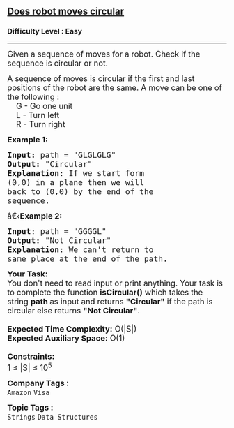 <h2><a href="https://practice.geeksforgeeks.org/problems/does-robot-moves-circular0414/1">Does robot moves circular</a></h2><h3>Difficulty Level : Easy</h3><hr><div class="problems_problem_content__Xm_eO"><p><span style="font-size:18px">Given a sequence of moves for a robot.&nbsp;Check if the sequence is circular&nbsp;or not. </span></p>

<p><span style="font-size:18px">A sequence of moves is circular if the first and last positions of the robot are the same. A move can be one of the following :<br>
&nbsp; &nbsp; G - Go one unit<br>
&nbsp;&nbsp; &nbsp;L - Turn left<br>
&nbsp;&nbsp; &nbsp;R - Turn right</span></p>

<p><span style="font-size:18px"><strong>Example 1:</strong></span></p>

<pre><span style="font-size:18px"><strong>Input: </strong>path = "GLGLGLG"
<strong>Output:</strong> "Circular"
<strong>Explanation</strong>: If we start form 
(0,0) in a plane then we will 
back to (0,0) by the end of the 
sequence.
</span></pre>

<p><span style="font-size:18px">â€‹<strong>Example 2:</strong></span></p>

<pre><span style="font-size:18px"><strong>Input</strong>: path = "GGGGL"
<strong>Output:</strong> "Not Circular"
<strong>Explanation</strong>: We can't return to 
same place at the end of the path.</span></pre>

<p><span style="font-size:18px"><strong>Your Task:&nbsp;&nbsp;</strong><br>
You don't need to read input or print anything. Your task is to complete the function&nbsp;<strong>isCircular</strong><strong>()</strong>&nbsp;which takes the string&nbsp;<strong>path&nbsp;</strong>as input&nbsp;and returns&nbsp;<strong>"Circular"</strong> if the path is circular else returns&nbsp;<strong>"Not Circular"</strong>.<br>
<br>
<strong>Expected Time Complexity:</strong>&nbsp;O(|S|)<br>
<strong>Expected Auxiliary Space:</strong>&nbsp;O(1)<br>
<br>
<strong>Constraints:</strong><br>
1 ≤ |S| ≤&nbsp;10<sup>5</sup></span></p>
</div><p><span style=font-size:18px><strong>Company Tags : </strong><br><code>Amazon</code>&nbsp;<code>Visa</code>&nbsp;<br><p><span style=font-size:18px><strong>Topic Tags : </strong><br><code>Strings</code>&nbsp;<code>Data Structures</code>&nbsp;